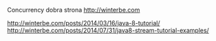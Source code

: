 Concurrency dobra strona
http://winterbe.com


http://winterbe.com/posts/2014/03/16/java-8-tutorial/
http://winterbe.com/posts/2014/07/31/java8-stream-tutorial-examples/